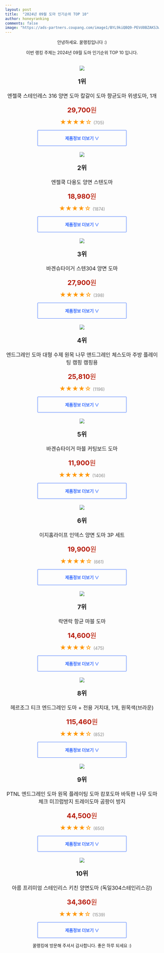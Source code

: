 ```yaml
---
layout: post
title:  "2024년 09월 도마 인기순위 TOP 10"
author: honeyranking
comments: false
image: "https://ads-partners.coupang.com/image1/BYL9kiQBQ9-PEVd0BZAKS3wRuRp7ArTscWFKSMfj_9bCjFz0PgzIJCtOGBjFdnLCt5vLvzlvRT01xqPzufK7lUCvZNLCY4TZBjqO5H-vwkJi0IU2Q6v3iXE9n_hUTyY9C7Flb6Q_kpeG9dH-dDZrql0p5uObhUB13RJ5Q-8aR53CEjac2B1mDRd7UE8IK4Q0sEFyTrCmJdBdbXLcsNqOksD28InjhnE5PmopFwhKSYsldZrMx0IrWeBQbIPjKGxTqRYtrWI2qc6YC1Gtn9NBIun3DIHI-2TqG6DLbtiHxZGDY32CxFpJQtDWKP_PzbU="
---
```

<p style="text-align: center;">안녕하세요. 꿀랭킹입니다 :)</p>
<p style="text-align: center;">이번 랭킹 주제는 2024년 09월 도마 인기순위 TOP 10 입니다.</p><center><img src="https://ads-partners.coupang.com/image1/BYL9kiQBQ9-PEVd0BZAKS3wRuRp7ArTscWFKSMfj_9bCjFz0PgzIJCtOGBjFdnLCt5vLvzlvRT01xqPzufK7lUCvZNLCY4TZBjqO5H-vwkJi0IU2Q6v3iXE9n_hUTyY9C7Flb6Q_kpeG9dH-dDZrql0p5uObhUB13RJ5Q-8aR53CEjac2B1mDRd7UE8IK4Q0sEFyTrCmJdBdbXLcsNqOksD28InjhnE5PmopFwhKSYsldZrMx0IrWeBQbIPjKGxTqRYtrWI2qc6YC1Gtn9NBIun3DIHI-2TqG6DLbtiHxZGDY32CxFpJQtDWKP_PzbU=" style="margin-top:20px" /></center><p style="text-align: center; font-size: 20px"><b>1위</b></p><p style="text-align: center; font-size: 17px">엔젤쿡 스테인레스 316 양면 도마 칼갈이 도마 향균도마 위생도마, 1개</p><p style="text-align: center;"><span style="color: #b61800; font-size: 22px;"><b>29,700</b>원</span></p><p style="text-align: center;"><span style="color: #ff9600; font-size: 20px;">★★★★☆ </span><span style="color: #878787;">(705)</span></p><center><a href="https://link.coupang.com/re/AFFSDP?lptag=AF3899140&subid=honeyrank&pageKey=8096845020&itemId=22892847337&vendorItemId=83189291481&traceid=V0-153-66f30c0a047f9520&clickBeacon=4f7b4b30-74a9-11ef-85c9-c9822c379f1f%7E3&requestid=20240917130000270101512037&token=31850C%7CMIXED"><div style="font-size: 14px; display: inline-block; padding: 15px 90px; color: #346aff; border-radius: 2px; border: 1px solid #346aff; cursor: pointer;"><b>제품정보 더보기 &or;</b></div></a></center><center><img src="https://ads-partners.coupang.com/image1/Av-geBrDTcwSfx5aAmNk4O1EpndS_-B2FIGEtYWSgdkkjoI0ykNSMVlEDyhXQ7Y2brjwZOBheiIkhNtlq8iWtYIxvf38xbdXmzTs_KdCEpL-YsVuWX9poNTw8ZT9_UyFDChF8ZkXs81qyR8B4y6vEgZby4wVIEy2ltXYswxfchBUdtHvtAt6Y_MYRawouENHs_QWxHFZh5YGptGiuaSuDzZ61E8I6qyeSS4W3gPnjy1ETRhRJy79elC6iARNM4aLKflOqFzhPntiYZeu6qXSwn1DKqlRYKMhkBhcVmVY_WPZFr32DI-9XRpb" style="margin-top:20px" /></center><p style="text-align: center; font-size: 20px"><b>2위</b></p><p style="text-align: center; font-size: 17px">엔젤쿡 다용도 양면 스텐도마</p><p style="text-align: center;"><span style="color: #b61800; font-size: 22px;"><b>18,980</b>원</span></p><p style="text-align: center;"><span style="color: #ff9600; font-size: 20px;">★★★★☆ </span><span style="color: #878787;">(1874)</span></p><center><a href="https://link.coupang.com/re/AFFSDP?lptag=AF3899140&subid=honeyrank&pageKey=8096854841&itemId=22892884868&vendorItemId=84100590172&traceid=V0-153-ef65977fc48d04b9&requestid=20240917130000270101512037&token=31850C%7CMIXED"><div style="font-size: 14px; display: inline-block; padding: 15px 90px; color: #346aff; border-radius: 2px; border: 1px solid #346aff; cursor: pointer;"><b>제품정보 더보기 &or;</b></div></a></center><center><img src="https://ads-partners.coupang.com/image1/DE2tQyzzCybr_BqwDA47xgDtCK663oF9brdsxD7-49qqYpk0_VmxbkEoYrM-80eTJ7wZ7MVDStzYpYloBchm3gr6nhTXv_r7nz5SREvO9y5NENS4ctb2AhHMncxB8r6L2DVtLok1oZfAhu_tEwxMrOYnv8f3IG7TBl6rh9790l6BQbDdyQZbrLyuv6hpXXU_K8ZLr-9H5iUK6FFjbl_rdwt5FXlO4TlPWm5FrINU9n4C_g61KsfVLx0v_PB1vFEtvSceMN_CKIj_MbaJ4-Pfpyt0wYfaWlJawaEz" style="margin-top:20px" /></center><p style="text-align: center; font-size: 20px"><b>3위</b></p><p style="text-align: center; font-size: 17px">바겐슈타이거 스텐304 양면 도마</p><p style="text-align: center;"><span style="color: #b61800; font-size: 22px;"><b>27,900</b>원</span></p><p style="text-align: center;"><span style="color: #ff9600; font-size: 20px;">★★★★☆ </span><span style="color: #878787;">(398)</span></p><center><a href="https://link.coupang.com/re/AFFSDP?lptag=AF3899140&subid=honeyrank&pageKey=7110158461&itemId=17772503642&vendorItemId=84936688334&traceid=V0-153-c4b78974e403e623&requestid=20240917130000270101512037&token=31850C%7CMIXED"><div style="font-size: 14px; display: inline-block; padding: 15px 90px; color: #346aff; border-radius: 2px; border: 1px solid #346aff; cursor: pointer;"><b>제품정보 더보기 &or;</b></div></a></center><center><img src="https://ads-partners.coupang.com/image1/HgO__RwuBJ-PhoS8HjL4SbJviS2FWtygrn05TLzzDqvw2PIMwtmos91_r6wKqxidcBZ4EfU1_I-3s3q1WTiv70IslgwU5UzmO9aBNVJaT6OtSfR6xm8cEUAkf87ANlJQ93foR7nFA9rVU_KN5ynaRAYAsHZOTp2ioWIZaCurk8KOkuBF9VHSqPAYkMV5NTtpTPZVxkxiqicfLr8KPAcLS4EsFbEZYCJp0pX1pmUhdmbMn3mDDlj4Rxo9njaOytQ1zDrgKiKiG82ruaChZlLfaWXKNoLsc-aseXsByxKb3kmipz-nonZLar0Z" style="margin-top:20px" /></center><p style="text-align: center; font-size: 20px"><b>4위</b></p><p style="text-align: center; font-size: 17px">엔드그레인 도마 대형 수제 원목 나무 앤드그레인 체스도마 주방 플레이팅 캠핑 캠핑용</p><p style="text-align: center;"><span style="color: #b61800; font-size: 22px;"><b>25,810</b>원</span></p><p style="text-align: center;"><span style="color: #ff9600; font-size: 20px;">★★★★☆ </span><span style="color: #878787;">(1196)</span></p><center><a href="https://link.coupang.com/re/AFFSDP?lptag=AF3899140&subid=honeyrank&pageKey=6842279772&itemId=16274087144&vendorItemId=85850748106&traceid=V0-153-08406d2268e28879&requestid=20240917130000270101512037&token=31850C%7CMIXED"><div style="font-size: 14px; display: inline-block; padding: 15px 90px; color: #346aff; border-radius: 2px; border: 1px solid #346aff; cursor: pointer;"><b>제품정보 더보기 &or;</b></div></a></center><center><img src="https://ads-partners.coupang.com/image1/V_dlIB8oPpbkWl4SVyYYMRxRkrtiXgIHhWCeQeJq-khKi4oWwnEVJORcr95LjZ1MYOOyxeip8JpxKLW2HhpN5fquhYy7SaRGfs-9poZ8TcNGHqTpTB9x7MPvsv32OezPm6n6LtVa1IKJ7CSR87j5cH-i_h-rJWqY6Ky4xNHTVB8S32HkzI1qBJirNj08tdlukEnSkU2v8CWQjl6VvinXGN3AsmYnSrBw_hvsRsVJcnUB5vJ2rvwGdK29G-lFj4QMlaEGGoznXnttbWLVeaUjCK-FdQI7tru1ljU=" style="margin-top:20px" /></center><p style="text-align: center; font-size: 20px"><b>5위</b></p><p style="text-align: center; font-size: 17px">바겐슈타이거 마블 커팅보드 도마</p><p style="text-align: center;"><span style="color: #b61800; font-size: 22px;"><b>11,900</b>원</span></p><p style="text-align: center;"><span style="color: #ff9600; font-size: 20px;">★★★★★ </span><span style="color: #878787;">(1406)</span></p><center><a href="https://link.coupang.com/re/AFFSDP?lptag=AF3899140&subid=honeyrank&pageKey=7402530083&itemId=19222607996&vendorItemId=86339320372&traceid=V0-153-c77fe943d768031b&requestid=20240917130000270101512037&token=31850C%7CMIXED"><div style="font-size: 14px; display: inline-block; padding: 15px 90px; color: #346aff; border-radius: 2px; border: 1px solid #346aff; cursor: pointer;"><b>제품정보 더보기 &or;</b></div></a></center><center><img src="https://ads-partners.coupang.com/image1/ualm17fV2zMUjPbxuZRjhHALEEbU9m_B2Vj_IXodc10kNXbv0I9Ja-_FDVO1Mt6CDYwbDT4uwRQTSNazBWw5SapaKfd5VV0WTLguQtcne4zgJQ98LC2kLoaZrWpvl194xutAIuYD-jGE6ymUzRO67eabkBWBP5mCeLZ2xo0vU9xMwTkT2HR4q8sPg40sgm0WjReGDklvaCi7sHk9whl7I9fFT5UqfYyhl4Y2Rtx6RQDa0mAVCRWtkg9IFkIBEzYzaKbXGUBYL3puAWNhTaHaXi3GNevP1ltmuibv8TSRuDTRkuyR0V090nu0" style="margin-top:20px" /></center><p style="text-align: center; font-size: 20px"><b>6위</b></p><p style="text-align: center; font-size: 17px">이지홈라이프 인덱스 양면 도마 3P 세트</p><p style="text-align: center;"><span style="color: #b61800; font-size: 22px;"><b>19,900</b>원</span></p><p style="text-align: center;"><span style="color: #ff9600; font-size: 20px;">★★★★☆ </span><span style="color: #878787;">(661)</span></p><center><a href="https://link.coupang.com/re/AFFSDP?lptag=AF3899140&subid=honeyrank&pageKey=8190445296&itemId=23437572894&vendorItemId=90464456375&traceid=V0-153-0e721c3764cfef1c&requestid=20240917130000270101512037&token=31850C%7CMIXED"><div style="font-size: 14px; display: inline-block; padding: 15px 90px; color: #346aff; border-radius: 2px; border: 1px solid #346aff; cursor: pointer;"><b>제품정보 더보기 &or;</b></div></a></center><center><img src="https://ads-partners.coupang.com/image1/XiDTNdkp_mmWVB_vXlIEHUv3mowabZnLFkNklDMTuVJ3DsSJZKlYoU8kUeonm4YutHcY2TE_b30jS8fd7xNLsci7aVA9wTJjbrWsHZJ4ewYB6qTiJqnjxRhQbCRRSIbOnsvNgqA1i6dzNm65reFgqhGfvQMOtpAAdCtYZLc1BzLYfGU-vpbXfGO90_F9qdaJjvfkkOmEstdNAv-ovpOsk4JO0Ds2jQI7qnaZZxoIXEz2eCHHhgdtEFNfgd0taQWFpg4Si_6AsCifbOtd8CNPph5O68kX4RAJGa8=" style="margin-top:20px" /></center><p style="text-align: center; font-size: 20px"><b>7위</b></p><p style="text-align: center; font-size: 17px">락앤락 항균 마블 도마</p><p style="text-align: center;"><span style="color: #b61800; font-size: 22px;"><b>14,600</b>원</span></p><p style="text-align: center;"><span style="color: #ff9600; font-size: 20px;">★★★★☆ </span><span style="color: #878787;">(475)</span></p><center><a href="https://link.coupang.com/re/AFFSDP?lptag=AF3899140&subid=honeyrank&pageKey=1417970198&itemId=2455306512&vendorItemId=70448862689&traceid=V0-153-074499887f1e1def&requestid=20240917130000270101512037&token=31850C%7CMIXED"><div style="font-size: 14px; display: inline-block; padding: 15px 90px; color: #346aff; border-radius: 2px; border: 1px solid #346aff; cursor: pointer;"><b>제품정보 더보기 &or;</b></div></a></center><center><img src="https://ads-partners.coupang.com/image1/iYXDHhzSk7v0Qa6giZIArMX3XS1qeVFbiIIt2gm98wLISWho7-BNkIt7G3b5boOb-FRy5X9w6RVAaQNM_SpuERA3b3f7glh20eCQvacUIZ_qCyHCD16NVK-q86Yy8JoFCIGstvksRGz2iSmt0Ag38wR7vXdNVSySJXq2j-n2EtDaAyQ4oL3jFntoKTMpM_tp81954kS953TQ-eIj8WjqwrRRtwbdscd_a4MJE9MAqvCkNuYsEohERMn45lRV9i0NYr4Y2uEPBOU8k1fqeYrEC2k4SsnMOOBcSIQ68-23Bpw=" style="margin-top:20px" /></center><p style="text-align: center; font-size: 20px"><b>8위</b></p><p style="text-align: center; font-size: 17px">헤르조그 티크 엔드그레인 도마 + 전용 거치대, 1개, 원목색(브라운)</p><p style="text-align: center;"><span style="color: #b61800; font-size: 22px;"><b>115,460</b>원</span></p><p style="text-align: center;"><span style="color: #ff9600; font-size: 20px;">★★★★☆ </span><span style="color: #878787;">(852)</span></p><center><a href="https://link.coupang.com/re/AFFSDP?lptag=AF3899140&subid=honeyrank&pageKey=8042914523&itemId=22525637099&vendorItemId=90709607594&traceid=V0-153-141e6a8fa7a67581&clickBeacon=4f7b7240-74a9-11ef-9e5a-f2c4c6f6c3d3%7E3&requestid=20240917130000270101512037&token=31850C%7CMIXED"><div style="font-size: 14px; display: inline-block; padding: 15px 90px; color: #346aff; border-radius: 2px; border: 1px solid #346aff; cursor: pointer;"><b>제품정보 더보기 &or;</b></div></a></center><center><img src="https://ads-partners.coupang.com/image1/Nafxv-xp__qaYl4wNWv2nNSqZlmVtkLRP2WXtISclZqm7lVSffnYCzYm88Ke9__xX_JY2qlMwWIU2m-MPPa0PEt_yx8PXtKdH8wrEqsvVO6XgVC819T8qCQNjUT0OokXEuG5LiTcs3hQHXnx1SaEXffpoY47lU9ZZOUP388gQUZNJB0QE1mXy9aUlYVy0s2Wi4ik1oLtaO-ANuPXmCrawJw5qnvlGgZH2HBu7AXRfZLOBSxHr6CJJtXwopCt6HWXWcGJEZfgi0p127DNnfvfsi7skeuOsEkq1h9gZmkCfISTfqEVWd80wOLJXQ==" style="margin-top:20px" /></center><p style="text-align: center; font-size: 20px"><b>9위</b></p><p style="text-align: center; font-size: 17px">PTNL 엔드그레인 도마 원목 플레이팅 도마  캄포도마  바둑판 나무 도마 체크 미끄럼방지 트레이도마 곰팡이 방지</p><p style="text-align: center;"><span style="color: #b61800; font-size: 22px;"><b>44,500</b>원</span></p><p style="text-align: center;"><span style="color: #ff9600; font-size: 20px;">★★★★☆ </span><span style="color: #878787;">(650)</span></p><center><a href="https://link.coupang.com/re/AFFSDP?lptag=AF3899140&subid=honeyrank&pageKey=7358193244&itemId=18951323240&vendorItemId=86077563704&traceid=V0-153-8b46b92e160d9146&requestid=20240917130000270101512037&token=31850C%7CMIXED"><div style="font-size: 14px; display: inline-block; padding: 15px 90px; color: #346aff; border-radius: 2px; border: 1px solid #346aff; cursor: pointer;"><b>제품정보 더보기 &or;</b></div></a></center><center><img src="https://ads-partners.coupang.com/image1/odVc_vvzE8uNlGlqobMAVkasIMxLRlVZWNlMVkFwgG2B5spD8f_paz5FjhZ0tfJVhUR7HhFFgMGE7W5v5UtxvOaYJyQ3VzfI13YmayjGaJ5ZUPtbq5PJ_4RBi7_4v8hzA_8x1muo7wv6kYvE5zNnI9FeN5fQBzwRxUda95lts6LBMCpT6sLDR1wCX2m03CeBmuTGYyyCMK8RBpbrb5R426MRrWJo3PBXEV00nfUuEjJ2aOZFzG2Ui_hemnXuWbKRtrtyNqF9cbhMLi6kkFY9vOK05xbJSQhHTBdeHZV9Wzyd8QMWEGfOQf9Zb427OQc=" style="margin-top:20px" /></center><p style="text-align: center; font-size: 20px"><b>10위</b></p><p style="text-align: center; font-size: 17px">아름 프리미엄 스테인리스 키친 양면도마 (독일304스테인리스강)</p><p style="text-align: center;"><span style="color: #b61800; font-size: 22px;"><b>34,360</b>원</span></p><p style="text-align: center;"><span style="color: #ff9600; font-size: 20px;">★★★★☆ </span><span style="color: #878787;">(1539)</span></p><center><a href="https://link.coupang.com/re/AFFSDP?lptag=AF3899140&subid=honeyrank&pageKey=7273236756&itemId=18554479534&vendorItemId=85906244740&traceid=V0-153-ef5e60613311877a&clickBeacon=4f7b7240-74a9-11ef-b8be-cdc579cc24f4%7E3&requestid=20240917130000270101512037&token=31850C%7CMIXED"><div style="font-size: 14px; display: inline-block; padding: 15px 90px; color: #346aff; border-radius: 2px; border: 1px solid #346aff; cursor: pointer;"><b>제품정보 더보기 &or;</b></div></a></center><p style="text-align: center;">꿀랭킹에 방문해 주셔서 감사합니다. 좋은 하루 되세요 :)</p>